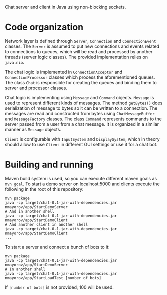 Chat server and client in Java using non-blocking sockets.

Code organization
=================
Network layer is defined through `Server`, `Connection` and `ConnectionEvent`  classes. The `Server` is assumed to 
put new connections and events related to connections to queues, which will be read and processed by another 
threads (server logic classes). The provided implementation relies on `java.nio`. 

The chat logic is implemented in `ConnectionAcceptor` and `ConnectionProcessor` classes which process the aforementioned 
queues. The class `Chat` is responsible for creating the queues and binding them to server and processor classes. 

Chat logic is implementing using `Message` and `Command` objects. `Message` is used to represent different kinds of 
messages. The method `getBytes()` does serialization of message to bytes so it can be written to a connection. The 
messages are read and constructed from bytes using `ChatMessageBuffer` and `MessageFactory` classes. The class 
`Command` represents commands to the server passed from a user from a chat message. It is organized in a similar 
manner as `Message` objects.
    
`Client` is configurable with `InputSystem` and `DisplaySystem`, which in theory should allow to use `Client` in 
different GUI settings or use it for a chat bot.

Building and running
====================
Maven build system is used, so you can execute different maven goals as `mvn goal`. To start a demo server on 
localhost:5000 and clients execute the following in the root of this repository:
```
mvn package
java -cp target/chat-0.1-jar-with-dependencies.jar nmayorov/app/StartDemoServer
# And in another shell
java -cp target/chat-0.1-jar-with-dependencies.jar nmayorov/app/StartDemoClient
# And another client in another shell
java -cp target/chat-0.1-jar-with-dependencies.jar nmayorov/app/StartDemoClient
... 
```

To start a server and connect a bunch of bots to it:
```
mvn package
java -cp target/chat-0.1-jar-with-dependencies.jar nmayorov/app/StartDemoServer
# In another shell
java -cp target/chat-0.1-jar-with-dependencies.jar nmayorov/app/StartLoadTest [number of bots]
```
If `[number of bots]` is not provided, 100 will be used.
